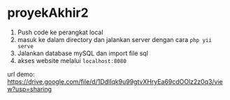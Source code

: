 # proyekAkhir2

1. Push code ke perangkat local
2. masuk ke dalam directory dan jalankan server dengan cara `php yii serve`
3. Jalankan database mySQL dan import file sql
4. akses website melalui `localhost:8080`



url demo: https://drive.google.com/file/d/1DdlIqk9u99gtvXHryEa69cdOOlz2z0q3/view?usp=sharing
